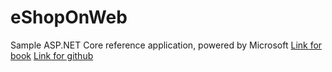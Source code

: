 # eShopOnWeb
Sample ASP.NET Core reference application, powered by Microsoft 
[Link for book](https://www.microsoft.com/net/download/thank-you/aspnet-ebook) 
[Link for github](https://github.com/dotnet-architecture/eShopOnWeb)
